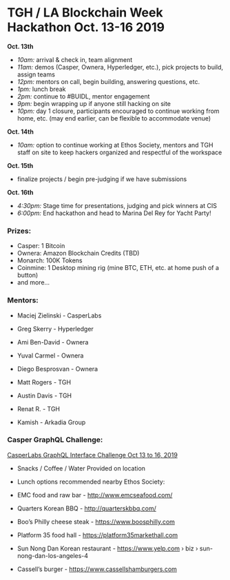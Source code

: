 # TGH / LA Blockchain Week Hackathon Oct. 13-16 2019



**Oct. 13th**

- *10am:*  arrival & check in, team alignment
- *11am:*  demos (Casper, Ownera, Hyperledger, etc.), pick projects to build, assign teams
- *12pm:*  mentors on call, begin building, answering questions, etc.
- *1pm:*  lunch break 
- *2pm:*  continue to #BUIDL, mentor engagement 
- *9pm:*  begin wrapping up if anyone still hacking on site
- *10pm:* day 1 closure, participants encouraged to continue working from home, etc. 
(may end earlier, can be flexible to accommodate venue)

**Oct. 14th**

- *10am:*  option to continue working at Ethos Society, 
mentors and TGH staff on site to keep hackers organized and 
respectful of the workspace

**Oct. 15th** 

- finalize projects / begin pre-judging if we have submissions 

**Oct. 16th**

- *4:30pm:*  Stage time for presentations, judging and pick winners at CIS
- *6:00pm:*  End hackathon and head to Marina Del Rey for Yacht Party!


### Prizes: ###

- Casper:   1 Bitcoin
- Ownera:   Amazon Blockchain Credits (TBD)
- Monarch:  100K Tokens 
- Coinmine: 1 Desktop mining rig (mine BTC, ETH, etc. at home push of a button)
- and more…







### Mentors: ###

- Maciej Zielinski - CasperLabs

- Greg Skerry - Hyperledger 

- Ami Ben-David - Ownera 
- Yuval Carmel - Ownera
- Diego Besprosvan - Ownera

- Matt Rogers - TGH
- Austin Davis - TGH
- Renat R. - TGH 

- Kamish - Arkadia Group




### Casper GraphQL Challenge: ###  

[CasperLabs GraphQL Interface Challenge Oct 13 to 16, 2019](https://github.com/CasperLabs/CasperLabs/wiki/Event-LA-Blockchain-Week-Hackathon-%7C-GraphQL-Interface-Challenge-%7C-Oct.-13-to-16,-2019)





- Snacks / Coffee / Water Provided on location 

- Lunch options recommended nearby Ethos Society:

- EMC food and raw bar -  http://www.emcseafood.com/

- Quarters Korean BBQ - http://quarterskbbq.com/

- Boo’s Philly cheese steak - https://www.boosphilly.com

- Platform 35 food hall - https://platform35markethall.com

- Sun Nong Dan Korean restaurant - https://www.yelp.com › biz › sun-nong-dan-los-angeles-4

- Cassell’s burger - https://www.cassellshamburgers.com

